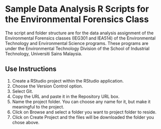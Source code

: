 # Sample Data Analysis R Scripts for the Environmental Forensics Class
The script and folder structure are for the data analysis assignment of the Environmental Forensics classes (IEG301 and IEA514) of the Environmental Technology and Environmental Science programs. These programs are under the Environmental Technology Division of the School of Industrial Technology, Universiti Sains Malaysia.

## Use Instructions 
1. Create a RStudio project within the RStudio application.
2. Choose the Version Control option.
3. Select Git.
4. Copy the URL and paste it in the Repository URL box.
5. Name the project folder. You can choose any name for it, but make it meaningful to the project.
6. Click on Browse and select a folder you want to project folder to reside.
7. Click on Create Project and the files will be downloaded the folder you chose above.
